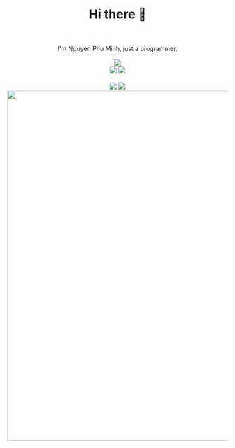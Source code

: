 <div align="center">
  <h1>Hi there 👋</h1>
  <br/>
  <br/>
  I'm Nguyen Phu Minh, just a programmer.
  <br/>
  <br/>
  <a href="https://github.com/FreakC-Foundation/FreakC"><img src="https://github-readme-stats.vercel.app/api/pin/?username=FreakC-Foundation&repo=FreakC"/></a>
  <br/>
  <a href="https://github.com/nguyenphuminh/rottenjs"><img src="https://github-readme-stats.vercel.app/api/pin/?username=nguyenphuminh&repo=rottenjs"/></a>
  <a href="https://github.com/nguyenphuminh/VNC"><img src="https://github-readme-stats.vercel.app/api/pin/?username=nguyenphuminh&repo=VNC"/></a>
  <br/>
  <br/>
  <img src="https://github-readme-stats.vercel.app/api?username=nguyenphuminh&hide=issues&show_icons=true&theme=radical"/>
  <img src="https://github-readme-stats.vercel.app/api/top-langs/?username=nguyenphuminh&layout=compact&theme=radical"/>
  <br/>
  <img src="https://github-profile-trophy.vercel.app/?username=nguyenphuminh&theme=onedark" width="800"/>
</div>
